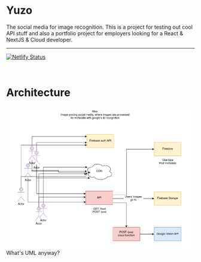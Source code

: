# Yuzo

The social media for image recognition. This is a project for testing out cool API stuff and also a portfolio project for employers looking for a React & NextJS & Cloud developer.

<hr>

[![Netlify Status](https://api.netlify.com/api/v1/badges/65b3da31-646a-4d10-8cad-1295ce95f389/deploy-status)](https://app.netlify.com/sites/yuzo/deploys)

<br>

# Architecture

![Architecture](./overview.png)
<br>
What's UML anyway?
